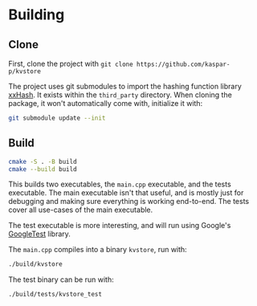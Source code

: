 # Building

## Clone

First, clone the project with `git clone https://github.com/kaspar-p/kvstore`

The project uses git submodules to import the hashing function library [xxHash](https://github.com/Cyan4973/xxHash). It exists within the `third_party` directory. When cloning the package, it won't automatically come with, initialize it with:

```sh
git submodule update --init
```

## Build

```sh
cmake -S . -B build
cmake --build build
```

This builds two executables, the `main.cpp` executable, and the tests executable. The main executable isn't that useful, and is mostly just for debugging and making sure everything is working end-to-end. The tests cover all use-cases of the main executable.

The test executable is more interesting, and will run using Google's [GoogleTest](https://github.com/google/googletest) library.

The `main.cpp` compiles into a binary `kvstore`, run with:

```sh
./build/kvstore
```

The test binary can be run with:

```sh
./build/tests/kvstore_test
```
